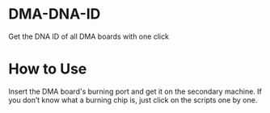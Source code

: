 # DMA-DNA-ID
Get the DNA ID of all DMA boards with one click

# How to Use
Insert the DMA board's burning port and get it on the secondary machine.
If you don’t know what a burning chip is, just click on the scripts one by one.

